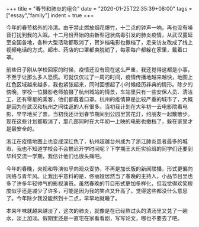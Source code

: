 +++
title = "春节和肺炎的组合"
date = "2020-01-25T22:35:39+08:00"
tags = ["essay","family"]
indent = true
+++

今年的春节格外的冷清。由于禁止燃放烟花爆竹，十二点的钟声一响，再也没有噪音打扰到我的入眠。十二月份开始的由新型冠状病毒引发的肺炎疫情，从武汉蔓延至全国各地，各种大型活动都取消了，贺岁档电影也撤档了，走亲访友改成了线上视频电话的方式。超市、药店的口罩都卖脱销了，每家每户都躲在家里，戴着口罩。

前些日子刚从学校回家的时候，疫情还没有现在这么严重，我还觉得这都是小事，不至于让那么多人恐慌。可就仅仅过了一周的时间，疫情传播地越来越快，地图上红色区域越来越多，我也紧张起来，同时回想起了小时候经历非典的情形。除夕的傍晚，学校一位摄影老师拍摄了杭州城站的情景，车站里只有一些安保人员、清洁工，还有零星的乘客，他们都戴着口罩。杭州的疫情算是比较严重的城市了，大概是因为在武汉和杭州之间往返的人有很多。当初我计划在大年初一去电影院看电影，早早地买了票，当初我还计划春节期间到公园里赏花灯，约朋友一起散散步。现在这些计划都取消了，那几部同时在大年初一上映的电影也撤档了，躲在家里才是最安全的。

浙江在疫情地图上也变成深红色了，杭州超越台州成为了浙江肺炎患者最多的城市，我也不知道学校会不会推迟开学时间呢？下学期王大珩实验班的同学们还要到华科交流一学期，我估计他们也很头痛吧。

今年的春晚，央视和导演似乎向观众妥协，不再是加长版的新闻联播，形式更偏向网络与青年风。让我出乎意料的是，佟丽娅居然当了春晚的主持人，小品节目里也多了许多年轻帅气的影视演员。虽然春晚的节目形式更加多样化，但我觉得欢笑程度似乎还是减少了许多，可能是因为我的笑点又升高了，觉得这些都没什么意思了。今年除夕我没能熬到十二点，早早地就睡了。

本来年味就越来越淡了，这次的肺炎，就像是在已经熬过头的清汤里又兑了一碗水，淡上加淡。假期里还是一直宅在家看看剧，写写论文，哪也不要去了吧。